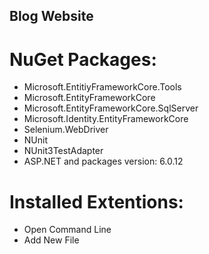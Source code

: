 ## Blog Website

# NuGet Packages:
  - Microsoft.EntitiyFrameworkCore.Tools
  - Microsoft.EntityFrameworkCore
  - Microsoft.EntityFrameworkCore.SqlServer
  - Microsoft.Identity.EntityFrameworkCore
  - Selenium.WebDriver
  - NUnit
  - NUnit3TestAdapter
  - ASP.NET and packages version: 6.0.12

# Installed Extentions:
  - Open Command Line
  - Add New File
